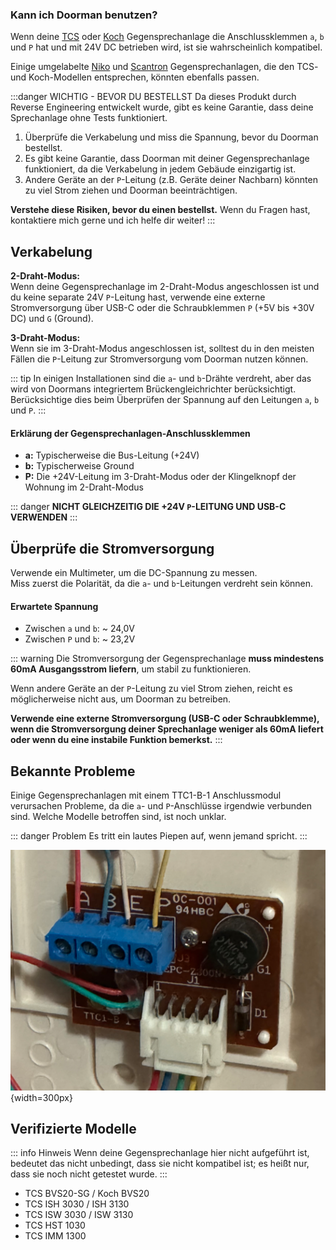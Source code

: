 ### Kann ich Doorman benutzen?

Wenn deine [TCS](https://www.tcsag.de/) oder [Koch](https://www.kochag.ch/) Gegensprechanlage die Anschlussklemmen `a`, `b` und `P` hat und mit 24V DC betrieben wird, ist sie wahrscheinlich kompatibel.

Einige umgelabelte [Niko](https://www.niko.eu/) und [Scantron](https://scantron.dk/) Gegensprechanlagen, die den TCS- und Koch-Modellen entsprechen, könnten ebenfalls passen.

:::danger WICHTIG - BEVOR DU BESTELLST
Da dieses Produkt durch Reverse Engineering entwickelt wurde, gibt es keine Garantie, dass deine Sprechanlage ohne Tests funktioniert.

1. Überprüfe die Verkabelung und miss die Spannung, bevor du Doorman bestellst.
2. Es gibt keine Garantie, dass Doorman mit deiner Gegensprechanlage funktioniert, da die Verkabelung in jedem Gebäude einzigartig ist.
3. Andere Geräte an der `P`-Leitung (z.B. Geräte deiner Nachbarn) könnten zu viel Strom ziehen und Doorman beeinträchtigen.

**Verstehe diese Risiken, bevor du einen bestellst.** Wenn du Fragen hast, kontaktiere mich gerne und ich helfe dir weiter!
:::

## Verkabelung
**2-Draht-Modus:**\
Wenn deine Gegensprechanlage im 2-Draht-Modus angeschlossen ist und du keine separate 24V `P`-Leitung hast, verwende eine externe Stromversorgung über USB-C oder die Schraubklemmen `P` (+5V bis +30V DC) und `G` (Ground).

**3-Draht-Modus:**\
Wenn sie im 3-Draht-Modus angeschlossen ist, solltest du in den meisten Fällen die `P`-Leitung zur Stromversorgung vom Doorman nutzen können.

::: tip
In einigen Installationen sind die `a`- und `b`-Drähte verdreht, aber das wird von Doormans integriertem Brückengleichrichter berücksichtigt. Berücksichtige dies beim Überprüfen der Spannung auf den Leitungen `a`, `b` und `P`.
:::

#### Erklärung der Gegensprechanlagen-Anschlussklemmen
- **a:** Typischerweise die Bus-Leitung (+24V)
- **b:** Typischerweise Ground
- **P:** Die +24V-Leitung im 3-Draht-Modus oder der Klingelknopf der Wohnung im 2-Draht-Modus

::: danger
**NICHT GLEICHZEITIG DIE +24V `P`-LEITUNG UND USB-C VERWENDEN**
:::

## Überprüfe die Stromversorgung
Verwende ein Multimeter, um die DC-Spannung zu messen.\
Miss zuerst die Polarität, da die `a`- und `b`-Leitungen verdreht sein können.

#### Erwartete Spannung
- Zwischen `a` und `b`: ~ 24,0V
- Zwischen `P` und `b`: ~ 23,2V

::: warning
Die Stromversorgung der Gegensprechanlage **muss mindestens 60mA Ausgangsstrom liefern**, um stabil zu funktionieren.

Wenn andere Geräte an der `P`-Leitung zu viel Strom ziehen, reicht es möglicherweise nicht aus, um Doorman zu betreiben.

**Verwende eine externe Stromversorgung (USB-C oder Schraubklemme), wenn die Stromversorgung deiner Sprechanlage weniger als 60mA liefert oder wenn du eine instabile Funktion bemerkst.**
:::

## Bekannte Probleme

Einige Gegensprechanlagen mit einem TTC1-B-1 Anschlussmodul verursachen Probleme, da die `a`- und `P`-Anschlüsse irgendwie verbunden sind.
Welche Modelle betroffen sind, ist noch unklar.

::: danger Problem
Es tritt ein lautes Piepen auf, wenn jemand spricht.
:::

![ttc1-b-1-module](./images/incompatible-ttc1-b-1.png){width=300px}

## Verifizierte Modelle

::: info Hinweis
Wenn deine Gegensprechanlage hier nicht aufgeführt ist, bedeutet das nicht unbedingt, dass sie nicht kompatibel ist; es heißt nur, dass sie noch nicht getestet wurde.
:::

- TCS BVS20-SG / Koch BVS20
- TCS ISH 3030 / ISH 3130
- TCS ISW 3030 / ISW 3130
- TCS HST 1030
- TCS IMM 1300